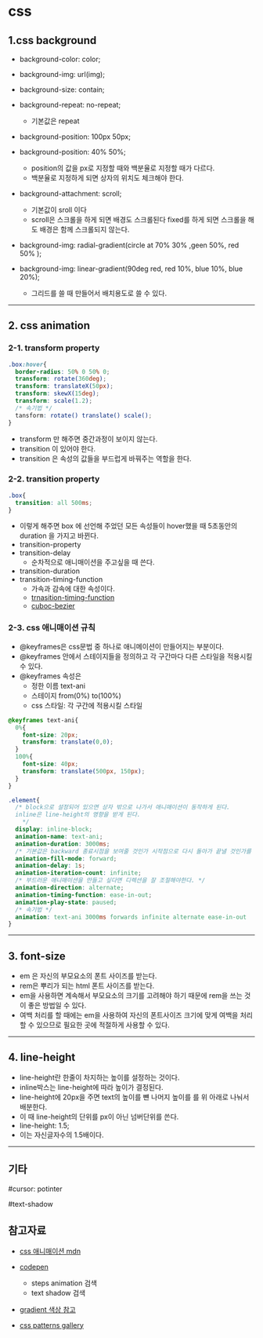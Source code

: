 # css 
## 1.css background
 

+ background-color: color;

+ background-img: url(img);

+ background-size: contain;


+ background-repeat: no-repeat;
  + 기본값은  repeat 
+ background-position: 100px 50px;

+ background-position: 40% 50%;
  + position의 값을 px로 지정할 때와 백분율로 지정할 때가 다르다. 
  + 백분율로 지정하게 되면 상자의 위치도 체크해야 한다.


+ background-attachment: scroll;
  + 기본값이 sroll 이다 
  + scroll은 스크롤을 하게 되면 배경도 스크롤된다 fixed를 하게 되면 스크롤을 해도 배경은 함께 스크롤되지 않는다.

+ background-img: radial-gradient(circle at 70% 30% ,geen 50%, red 50% );

+ background-img: linear-gradient(90deg red, red 10%, blue 10%, blue 20%);
  + 그리드를 쓸 때 만들어서 배치용도로 쓸 수 있다. 

-------------------
## 2. css animation

### 2-1. transform property

```css
.box:hover{
  border-radius: 50% 0 50% 0;
  transform: rotate(360deg);
  transform: translateX(50px);
  transform: skewX(15deg);
  transform: scale(1.2);
  /* 속기법 */
  tansform: rotate() translate() scale();
}
```
+ transform 만 해주면 중간과정이 보이지 않는다. 
+ transition 이 있어야 한다. 
+ transition 은 속성의 값들을 부드럽게 바꿔주는 역할을 한다. 
### 2-2. transition property
```css
.box{
  transition: all 500ms;
}
```
+ 이렇게 해주면 box 에 선언해 주었던 모든 속성들이  hover했을 때 5초동안의 duration 을 가지고 바뀐다.
+ transition-property
+ transition-delay
  + 순차적으로 애니매이션을 주고싶을 때 쓴다. 
+ transition-duration
+ transition-timing-function 
  + 가속과 감속에 대한 속성이다. 
  + [trnasition-timing-function](http://www.the-art-of-web.com/css/timing-function/)
  + [cuboc-bezier](http://cubic-bezier.com/#.17,.67,.83,.67)

### 2-3. css 애니매이션 규칙 

+ @keyframes은 css문법 중 하나로 애니메이션이 만들어지는 부분이다. 
+ @keyframes 안에서 스테이지들을 정의하고 각 구간마다 다른 스타일을 적용시킬 수 있다. 
+ @keyframes 속성은
  + 정한 이름 text-ani
  + 스테이지 from(0%) to(100%) 
  + css 스타일: 각 구간에 적용시킬 스타일

```css
@keyframes text-ani{
  0%{
    font-size: 20px;
    transform: translate(0,0);
  }
  100%{
    font-size: 40px;
    transform: translate(500px, 150px);
  }
}
```

```css
.element{
  /* block으로 설정되어 있으면 상자 밖으로 나가서 애니매이션이 동작하게 된다.
  inline은 line-height의 영향을 받게 된다.
    */
  display: inline-block;
  animation-name: text-ani;
  animation-duration: 3000ms;
  /* 기본값은 backward 종료시점을 보여줄 것인가 시작점으로 다시 돌아가 끝낼 것인가를 결정하는 속성 */
  animation-fill-mode: forward;
  animation-delay: 1s;
  animation-iteration-count: infinite;
  /* 부드러운 애니매이션을 만들고 싶다면 디렉션을 잘 조절해야한다. */
  animation-direction: alternate;
  animation-timing-function: ease-in-out;
  animation-play-state: paused;
  /* 속기법 */
  animation: text-ani 3000ms forwards infinite alternate ease-in-out
}
```
--------------

## 3. font-size
+ em 은 자신의 부모요소의 폰트 사이즈를 받는다. 
+ rem은 뿌리가 되는 html 폰트 사이즈를 받는다. 
+ em을 사용하면 계속해서 부모요소의 크기를 고려해야 하기 때문에 rem을 쓰는 것이 좋은 방법일 수 있다. 
+ 여백 처리를 할 때에는 em을 사용하여 자신의 폰트사이즈 크기에 맞게 여백을 처리할 수 있으므로 필요한 곳에 적절하게 사용할 수 있다. 
---------------------

## 4. line-height
+ line-height란 한줄이 차지하는 높이를 설정하는 것이다. 
+ inline박스는 line-height에 따라 높이가 결정된다. 
+ line-height에 20px을 주면 text의 높이를 뺸 나머지 높이를 를 위 아래로 나눠서 배분한다. 
+ 이 때 line-height의 단위를 px이 아닌 넘버단위를 쓴다. 
+ line-height: 1.5;
+ 이는 자신글자수의 1.5배이다. 
----------------

## 기타 
#cursor: potinter

#text-shadow


## 참고자료
+ [css 애니매이션 mdn](https://developer.mozilla.org/ko/docs/Web/CSS/animation)


+ [codepen](https://codepen.io/)   
  + steps animation 검색 
  + text shadow 검색 

+ [gradient 색상 참고](https://webgradients.com/)

+ [css patterns gallery](http://lea.verou.me/css3patterns/)









